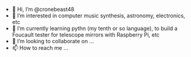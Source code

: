 - 👋 Hi, I’m @cronebeast48
- 👀 I’m interested in computer music synthesis, astronomy, electronics, etc
- 🌱 I’m currently learning pythn (my tenth or so language), to build a Foucault tester for telescope mirrors with Raspberry Pi, etc
- 💞️ I’m looking to collaborate on ...
- 📫 How to reach me ...

<!---
cronebeast48/cronebeast48 is a ✨ special ✨ repository because its `README.md` (this file) appears on your GitHub profile.
You can click the Preview link to take a look at your changes.
--->

